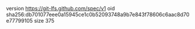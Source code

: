 version https://git-lfs.github.com/spec/v1
oid sha256:db701077eee0a15945ce1c0b52093748a9b7e843f78606c6aac8d70e77799105
size 375
